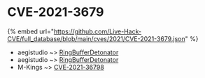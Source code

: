 # CVE-2021-3679
{% embed url="https://github.com/Live-Hack-CVE/full_database/blob/main/cves/2021/CVE-2021-3679.json" %}

* aegistudio ~> [RingBufferDetonator](https://www.alice-snow.ru/2021/database/cve-2021-3679/ringbufferdetonator-aegistudio)
* aegistudio ~> [RingBufferDetonator](https://www.alice-snow.ru/2021/database/cve-2021-3679/ringbufferdetonator-aegistudio)
* M-Kings ~> [CVE-2021-36798](https://www.alice-snow.ru/2021/database/cve-2021-3679/cve-2021-36798-m-kings)